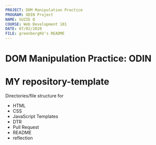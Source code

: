 ```yaml
---
PROJECT: DOM Manipulation Practice
PROGRAM: ODIN Project
NAME: SUZIE Q
COURSE: Web Development 101
DATE: 07/02/2020
FILE: greenbergKU's README
---
```


# DOM Manipulation Practice: ODIN

# MY repository-template
Directories/file structure for 
  - HTML
  - CSS
  - JavaScript
Templates
  - DTR
  - Pull Request
  - README
  - reflection
